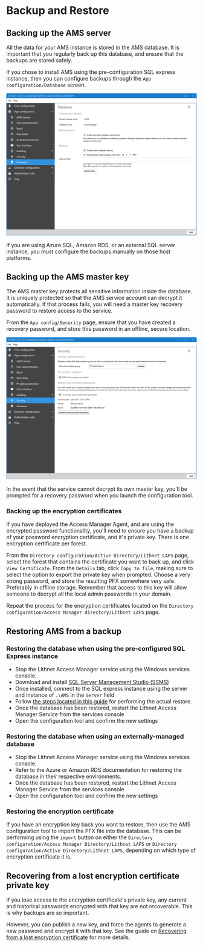 # Backup and Restore

## Backing up the AMS server
All the data for your AMS instance is stored in the AMS database. It is important that you regularly back up this database, and ensure that the backups are stored safely.

If you chose to install AMS using the pre-configuration SQL express instance, then you can configure backups through the `App configuration/Database` screen.

![](../../images/ui-page-database.png)

If you are using Azure SQL, Amazon RDS, or an external SQL server instance, you must configure the backups manually on those host platforms.

## Backing up the AMS master key

The AMS master key protects all sensitive information inside the database. It is uniquely protected so that the AMS service account can decrypt it automatically. If that process fails, you will need a master key recovery password to restore access to the service.

From the `App config/Security` page, ensure that you have created a recovery password, and store this password in an offline, secure location.

![](../../images/ui-page-security.png)

In the event that the service cannot decrypt its own master key, you'll be prompted for a recovery password when you launch the configuration tool.

### Backing up the encryption certificates

If you have deployed the Access Manager Agent, and are using the encrypted password functionality, you'll need to ensure you have a backup of your password encryption certificate, and it's private key. There is one encryption certificate per forest.

From the `Directory configuration/Active Directory/Lithnet LAPS` page, select the forest that contains the certificate you want to back up, and click `View Certificate`. From the `Details` tab, click `Copy to file`, making sure to select the option to export the private key when prompted. Choose a very strong password, and store the resulting PFX somewhere very safe. Preferably in offline storage. Remember that access to this key will allow someone to decrypt all the local admin passwords in your domain.

Repeat the process for the encryption certificates located on the `Directory configuration/Access Manager directory/Lithnet LAPS` page.

## Restoring AMS from a backup

### Restoring the database when using the pre-configured SQL Express instance

* Stop the Lithnet Access Manager service using the Windows services console.
* Download and install [SQL Server Management Studio (SSMS)](https://docs.microsoft.com/en-us/sql/ssms/download-sql-server-management-studio-ssms?view=sql-server-ver16) 
* Once installed, connect to the SQL express instance using the server and instance of `.\AMS` in the `Server` field
* Follow [the steps located in this guide](https://docs.microsoft.com/en-us/sql/relational-databases/backup-restore/restore-a-database-backup-using-ssms?view=sql-server-ver16) for performing the actual restore.
* Once the database has been restored, restart the Lithnet Access Manager Service from the services console
* Open the configuration tool and confirm the new settings

### Restoring the database when using an externally-managed database

* Stop the Lithnet Access Manager service using the Windows services console.
* Refer to the Azure or Amazon RDS documentation for restoring the database in their respective environments.
* Once the database has been restored, restart the Lithnet Access Manager Service from the services console
* Open the configuration tool and confirm the new settings

### Restoring the encryption certificate

If you have an encryption key back you want to restore, then use the AMS configuration tool to import the PFX file into the database. This can be performing using the `import` button on either the `Directory configuration/Access Manager Directory/Lithnet LAPS` or `Directory configuration/Active Directory/Lithnet LAPS`, depending on which type of encryption certificate it is.

## Recovering from a lost encryption certificate private key

If you lose access to the encryption certificate's private key, any current and historical passwords encrypted with that key are not recoverable. This is why backups are so important.

However, you can publish a new key, and force the agents to generate a new password and encrypt it with that key. See the guide on [Recovering from a lost encryption certificate](recovering-from-a-lost-encryption-certificate.md) for more details.
